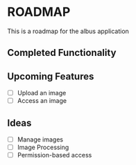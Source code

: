 # ROADMAP
This is a roadmap for the albus application

## Completed Functionality

## Upcoming Features
 - [ ] Upload an image
 - [ ] Access an image

## Ideas
 - [ ] Manage images
 - [ ] Image Processing
 - [ ] Permission-based access
